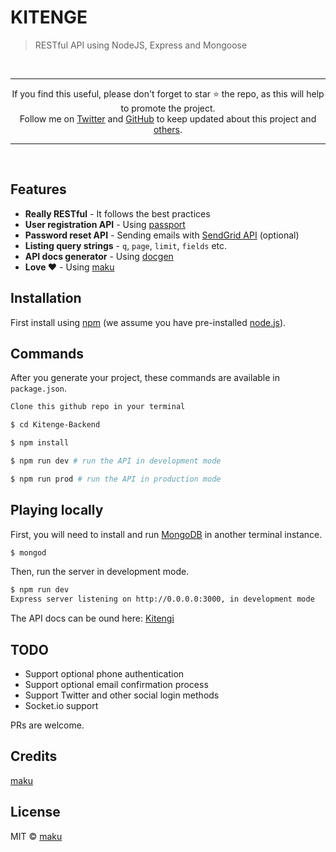 # KITENGE

> RESTful API using NodeJS, Express and Mongoose

<br>
<hr>
<p align="center">
If you find this useful, please don't forget to star ⭐️ the repo, as this will help to promote the project.<br>
Follow me on <a href="https://twitter.com/makpalyy">Twitter</a> and <a href="https://github.com/ma-za-kpe">GitHub</a> to keep updated about this project and <a href="https://github.com/ma-za-kpe?tab=repositories">others</a>.
</p>
<hr>
<br>

## Features

- **Really RESTful** - It follows the best practices
- **User registration API** - Using [passport](https://www.npmjs.com/package/jsonwebtoken)
- **Password reset API** - Sending emails with [SendGrid API](https://sendgrid.com/docs/API_Reference/index.html) (optional)
- **Listing query strings** - `q`, `page`, `limit`, `fields` etc.
- **API docs generator** - Using [docgen](https://github.com/thedevsaddam/docgen)
- **Love ♥** - Using [maku](https://github.com/ma-za-kpe)

## Installation

First install using [npm](https://www.npmjs.com/) (we assume you have pre-installed [node.js](https://nodejs.org/)).

## Commands

After you generate your project, these commands are available in `package.json`.

```bash
Clone this github repo in your terminal

$ cd Kitenge-Backend

$ npm install

$ npm run dev # run the API in development mode

$ npm run prod # run the API in production mode
```

## Playing locally

First, you will need to install and run [MongoDB](https://www.mongodb.com/) in another terminal instance.

```bash
$ mongod
```

Then, run the server in development mode.

```bash
$ npm run dev
Express server listening on http://0.0.0.0:3000, in development mode
```

The API docs can be ound here: [Kitengi](https://heroku.com)

## TODO

- Support optional phone authentication
- Support optional email confirmation process
- Support Twitter and other social login methods
- Socket.io support

PRs are welcome.

## Credits

[maku](https://github.com/ma-za-kpe)

## License

MIT © [maku](https://github.com/ma-za-kpe)
